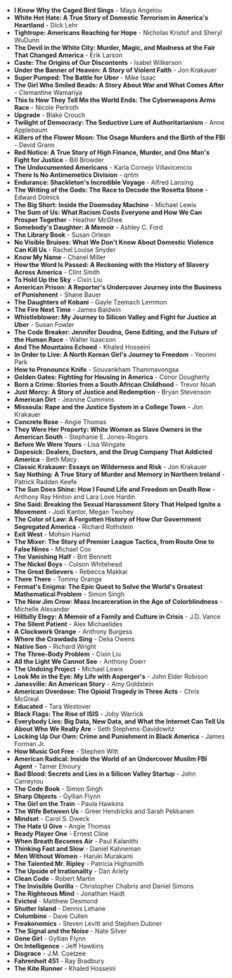 - **I Know Why the Caged Bird Sings** - Maya Angelou
- **White Hot Hate: A True Story of Domestic Terrorism in America's Heartland** - Dick Lehr
- **Tightrope: Americans Reaching for Hope** - Nicholas Kristof and Sheryl WuDunn
- **The Devil in the White City: Murder, Magic, and Madness at the Fair That Changed America** - Erik Larson
- **Caste: The Origins of Our Discontents** - Isabel Wilkerson
- **Under the Banner of Heaven: A Story of Violent Faith** - Jon Krakauer
- **Super Pumped: The Battle for Uber** - Mike Isaac
- **The Girl Who Smiled Beads: A Story About War and What Comes After** - Clemantine Wamariya
- **This Is How They Tell Me the World Ends: The Cyberweapons Arms Race** - Nicole Perlroth
- **Upgrade** - Blake Crouch
- **Twilight of Democracy: The Seductive Lure of Authoritarianism** - Anne Applebaum
- **Killers of the Flower Moon: The Osage Murders and the Birth of the FBI** - David Grann
- **Red Notice: A True Story of High Finance, Murder, and One Man's Fight for Justice** - Bill Browder
- **The Undocumented Americans** - Karla Cornejo Villavicencio
- **There Is No Antimemetics Division** - qntm
- **Endurance: Shackleton's Incredible Voyage** - Alfred Lansing
- **The Writing of the Gods: The Race to Decode the Rosetta Stone** - Edward Dolnick
- **The Big Short: Inside the Doomsday Machine** - Michael Lewis
- **The Sum of Us: What Racism Costs Everyone and How We Can Prosper Together** - Heather McGhee
- **Somebody's Daughter: A Memoir** -  Ashley C. Ford
- **The Library Book** - Susan Orlean
- **No Visible Bruises: What We Don't Know About Domestic Violence Can Kill Us** - Rachel Louise Snyder
- **Know My Name** - Chanel Miller
- **How the Word Is Passed: A Reckoning with the History of Slavery Across America** - Clint Smith
- **To Hold Up the Sky** - Cixin Liu
- **American Prison: A Reporter's Undercover Journey into the Business of Punishment** - Shane Bauer
- **The Daughters of Kobani** - Gayle Tzemach Lemmon
- **The Fire Next Time** - James Baldwin
- **Whistleblower: My Journey to Silicon Valley and Fight for Justice at Uber** - Susan Fowler
- **The Code Breaker: Jennifer Doudna, Gene Editing, and the Future of the Human Race** - Walter Isaacson
- **And The Mountains Echoed** - Khaled Hosseini
- **In Order to Live: A North Korean Girl's Journey to Freedom** - Yeonmi Park
- **How to Pronounce Knife** - Souvankham Thammavongsa
- **Golden Gates: Fighting for Housing in America** - Conor Dougherty
- **Born a Crime: Stories from a South African Childhood** - Trevor Noah
- **Just Mercy: A Story of Justice and Redemption** - Bryan Stevenson
- **American Dirt** - Jeanine Cummins
- **Missoula: Rape and the Justice System in a College Town** - Jon Krakauer
- **Concrete Rose** - Angie Thomas
- **They Were Her Property: White Women as Slave Owners in the American South** - Stephanie E. Jones-Rogers
- **Before We Were Yours** - Lisa Wingate
- **Dopesick: Dealers, Doctors, and the Drug Company That Addicted America** - Beth Macy
- **Classic Krakauer: Essays on Wilderness and Risk** - Jon Krakauer
- **Say Nothing: A True Story of Murder and Memory in Northern Ireland** - Patrick Radden Keefe
- **The Sun Does Shine: How I Found Life and Freedom on Death Row** - Anthony Ray Hinton and Lara Love Hardin
- **She Said: Breaking the Sexual Harassment Story That Helped Ignite a Movement** - Jodi Kantor, Megan Twohey
- **The Color of Law: A Forgotten History of How Our Government Segregated America** - Richard Rothstein
- **Exit West** - Mohsin Hamid
- **The Mixer: The Story of Premier League Tactics, from Route One to False Nines** - Michael Cox
- **The Vanishing Half** - Brit Bennett
- **The Nickel Boys** - Colson Whitehead
- **The Great Believers** - Rebecca Makkai
- **There There** - Tommy Orange
- **Fermat's Enigma: The Epic Quest to Solve the World's Greatest Mathematical Problem** - Simon Singh
- **The New Jim Crow: Mass Incarceration in the Age of Colorblindness** - Michelle Alexander
- **Hillbilly Elegy: A Memoir of a Family and Culture in Crisis** - J.D. Vance
- **The Silent Patient** - Alex Michaelides
- **A Clockwork Orange** - Anthony Burgess
- **Where the Crawdads Sing** - Delia Owens
- **Native Son** - Richard Wright
- **The Three-Body Problem** - Cixin Liu
- **All the Light We Cannot See** - Anthony Doerr
- **The Undoing Project** - Michael Lewis
- **Look Me in the Eye: My Life with Asperger's** - John Elder Robison
- **Janesville: An American Story** - Amy Goldstein
- **American Overdose: The Opioid Tragedy in Three Acts** - Chris McGreal
- **Educated** - Tara Westover
- **Black Flags: The Rise of ISIS** - Joby Warrick
- **Everybody Lies: Big Data, New Data, and What the Internet Can Tell Us About Who We Really Are** - Seth Stephens-Davidowitz
- **Locking Up Our Own: Crime and Punishment in Black America** - James Forman Jr.
- **How Music Got Free** - Stephen Witt
- **American Radical: Inside the World of an Undercover Muslim FBI Agent** - Tamer Elnoury
- **Bad Blood: Secrets and Lies in a Silicon Valley Startup** - John Carreyrou
- **The Code Book** - Simon Singh
- **Sharp Objects** - Gyllian Flynn
- **The Girl on the Train** - Paula Hawkins
- **The Wife Between Us** - Greer Hendricks and Sarah Pekkanen
- **Mindset** - Carol S. Dweck
- **The Hate U Give** - Angie Thomas
- **Ready Player One** - Ernest Cline
- **When Breath Becomes Air** - Paul Kalanithi
- **Thinking Fast and Slow** - Daniel Kahneman
- **Men Without Women** - Haruki Murakami
- **The Talented Mr. Ripley** - Patricia Highsmith
- **The Upside of Irrationality** - Dan Ariely
- **Clean Code** - Robert Martin
- **The Invisible Gorilla** - Christopher Chabris and Daniel Simons
- **The Righteous Mind** - Jonathan Haidt
- **Evicted** - Matthew Desmond
- **Shutter Island** - Dennis Lehane
- **Columbine** - Dave Cullen
- **Freakonomics** - Steven Levitt and Stephen Dubner
- **The Signal and the Noise** - Nate Silver
- **Gone Girl** - Gyllian Flynn
- **On Intelligence** - Jeff Hawkins
- **Disgrace** - J.M. Coetzee
- **Fahrenheit 451** - Ray Bradbury
- **The Kite Runner** - Khaled Hosseini
